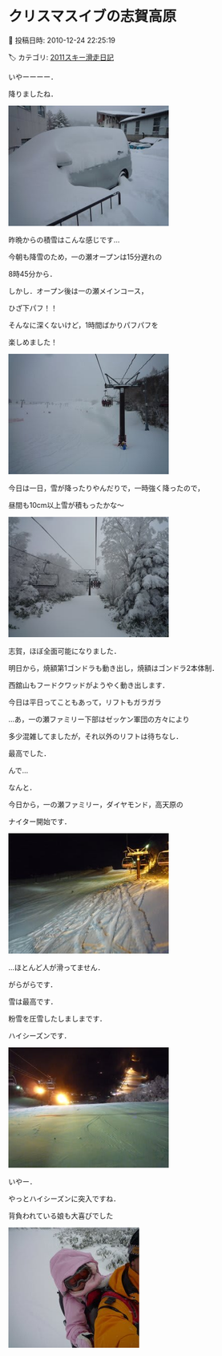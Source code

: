 # クリスマスイブの志賀高原

📅 投稿日時: 2010-12-24 22:25:19

🏷️ カテゴリ: [2011スキー滑走日記](ca488c98cfb9169941c3e73770dcefb56.md)

いやーーーー．


降りましたね．




![73a4085bffa74945618d2910c8850a88.jpg](images/73a4085bffa74945618d2910c8850a88.jpg)




昨晩からの積雪はこんな感じです…





今朝も降雪のため，一の瀬オープンは15分遅れの


8時45分から．


しかし．オープン後は一の瀬メインコース，


ひざ下パフ！！





そんなに深くないけど，1時間ばかりパフパフを


楽しめました！




![58e19b08473ca96e1b5049276686ac24.jpg](images/58e19b08473ca96e1b5049276686ac24.jpg)







今日は一日，雪が降ったりやんだりで，一時強く降ったので，


昼間も10cm以上雪が積もったかな～




![7a613bb926315672da061fda259b03e2.jpg](images/7a613bb926315672da061fda259b03e2.jpg)







志賀，ほぼ全面可能になりました．


明日から，焼額第1ゴンドラも動き出し，焼額はゴンドラ2本体制．


西舘山もフードクワッドがようやく動き出します．





今日は平日ってこともあって，リフトもガラガラ


…あ，一の瀬ファミリー下部はゼッケン軍団の方々により


多少混雑してましたが，それ以外のリフトは待ちなし．





最高でした．





んで…


なんと．


今日から，一の瀬ファミリー，ダイヤモンド，高天原の


ナイター開始です．




![844dc00f3c6f702a148668be73d68782.jpg](images/844dc00f3c6f702a148668be73d68782.jpg)




…ほとんど人が滑ってません．


がらがらです．


雪は最高です．


粉雪を圧雪したしましまです．


ハイシーズンです．




![fe104c280a30b9b771538ec684a3a8f1.jpg](images/fe104c280a30b9b771538ec684a3a8f1.jpg)







いやー．


やっとハイシーズンに突入ですね．





背負われている娘も大喜びでした




![d95bc3cd8fb636d1b6f58bc703132338.jpg](images/d95bc3cd8fb636d1b6f58bc703132338.jpg)
